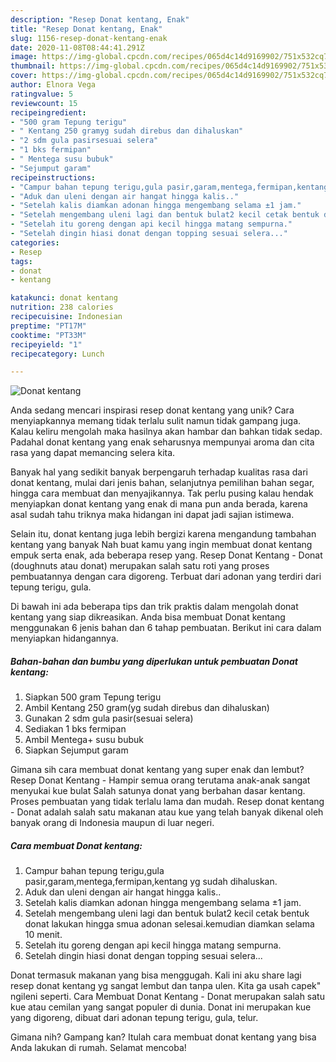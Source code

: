 ```yaml
---
description: "Resep Donat kentang, Enak"
title: "Resep Donat kentang, Enak"
slug: 1156-resep-donat-kentang-enak
date: 2020-11-08T08:44:41.291Z
image: https://img-global.cpcdn.com/recipes/065d4c14d9169902/751x532cq70/donat-kentang-foto-resep-utama.jpg
thumbnail: https://img-global.cpcdn.com/recipes/065d4c14d9169902/751x532cq70/donat-kentang-foto-resep-utama.jpg
cover: https://img-global.cpcdn.com/recipes/065d4c14d9169902/751x532cq70/donat-kentang-foto-resep-utama.jpg
author: Elnora Vega
ratingvalue: 5
reviewcount: 15
recipeingredient:
- "500 gram Tepung terigu"
- " Kentang 250 gramyg sudah direbus dan dihaluskan"
- "2 sdm gula pasirsesuai selera"
- "1 bks fermipan"
- " Mentega susu bubuk"
- "Sejumput garam"
recipeinstructions:
- "Campur bahan tepung terigu,gula pasir,garam,mentega,fermipan,kentang yg sudah dihaluskan."
- "Aduk dan uleni dengan air hangat hingga kalis.."
- "Setelah kalis diamkan adonan hingga mengembang selama ±1 jam."
- "Setelah mengembang uleni lagi dan bentuk bulat2 kecil cetak bentuk donat lakukan hingga smua adonan selesai.kemudian diamkan selama 10 menit."
- "Setelah itu goreng dengan api kecil hingga matang sempurna."
- "Setelah dingin hiasi donat dengan topping sesuai selera..."
categories:
- Resep
tags:
- donat
- kentang

katakunci: donat kentang 
nutrition: 238 calories
recipecuisine: Indonesian
preptime: "PT17M"
cooktime: "PT33M"
recipeyield: "1"
recipecategory: Lunch

---
```



![Donat kentang](https://img-global.cpcdn.com/recipes/065d4c14d9169902/751x532cq70/donat-kentang-foto-resep-utama.jpg)

Anda sedang mencari inspirasi resep donat kentang yang unik? Cara menyiapkannya memang tidak terlalu sulit namun tidak gampang juga. Kalau keliru mengolah maka hasilnya akan hambar dan bahkan tidak sedap. Padahal donat kentang yang enak seharusnya mempunyai aroma dan cita rasa yang dapat memancing selera kita.

Banyak hal yang sedikit banyak berpengaruh terhadap kualitas rasa dari donat kentang, mulai dari jenis bahan, selanjutnya pemilihan bahan segar, hingga cara membuat dan menyajikannya. Tak perlu pusing kalau hendak menyiapkan donat kentang yang enak di mana pun anda berada, karena asal sudah tahu triknya maka hidangan ini dapat jadi sajian istimewa.

Selain itu, donat kentang juga lebih bergizi karena mengandung tambahan kentang yang banyak Nah buat kamu yang ingin membuat donat kentang empuk serta enak, ada beberapa resep yang. Resep Donat Kentang - Donat (doughnuts atau donat) merupakan salah satu roti yang proses pembuatannya dengan cara digoreng. Terbuat dari adonan yang terdiri dari tepung terigu, gula.


Di bawah ini ada beberapa tips dan trik praktis dalam mengolah donat kentang yang siap dikreasikan. Anda bisa membuat Donat kentang menggunakan 6 jenis bahan dan 6 tahap pembuatan. Berikut ini cara dalam menyiapkan hidangannya.

<!--inarticleads1-->

##### Bahan-bahan dan bumbu yang diperlukan untuk pembuatan Donat kentang:

1. Siapkan 500 gram Tepung terigu
1. Ambil  Kentang 250 gram(yg sudah direbus dan dihaluskan)
1. Gunakan 2 sdm gula pasir(sesuai selera)
1. Sediakan 1 bks fermipan
1. Ambil  Mentega+ susu bubuk
1. Siapkan Sejumput garam


Gimana sih cara membuat donat kentang yang super enak dan lembut? Resep Donat Kentang - Hampir semua orang terutama anak-anak sangat menyukai kue bulat Salah satunya donat yang berbahan dasar kentang. Proses pembuatan yang tidak terlalu lama dan mudah. Resep donat kentang - Donat adalah salah satu makanan atau kue yang telah banyak dikenal oleh banyak orang di Indonesia maupun di luar negeri. 

<!--inarticleads2-->

##### Cara membuat Donat kentang:

1. Campur bahan tepung terigu,gula pasir,garam,mentega,fermipan,kentang yg sudah dihaluskan.
1. Aduk dan uleni dengan air hangat hingga kalis..
1. Setelah kalis diamkan adonan hingga mengembang selama ±1 jam.
1. Setelah mengembang uleni lagi dan bentuk bulat2 kecil cetak bentuk donat lakukan hingga smua adonan selesai.kemudian diamkan selama 10 menit.
1. Setelah itu goreng dengan api kecil hingga matang sempurna.
1. Setelah dingin hiasi donat dengan topping sesuai selera...


Donat termasuk makanan yang bisa menggugah. Kali ini aku share lagi resep donat kentang yg sangat lembut dan tanpa ulen. Kita ga usah capek&#34; ngileni seperti. Cara Membuat Donat Kentang - Donat merupakan salah satu kue atau cemilan yang sangat populer di dunia. Donat ini merupakan kue yang digoreng, dibuat dari adonan tepung terigu, gula, telur. 

Gimana nih? Gampang kan? Itulah cara membuat donat kentang yang bisa Anda lakukan di rumah. Selamat mencoba!
